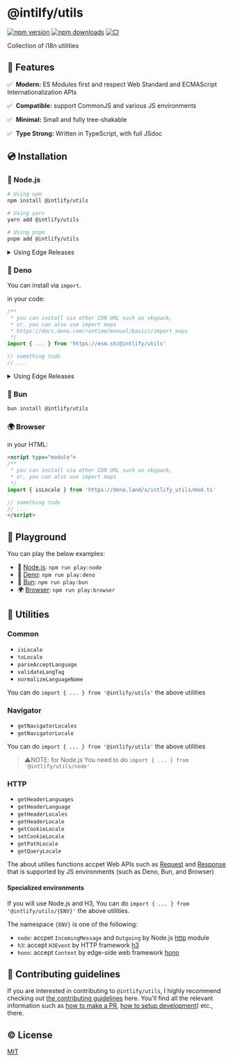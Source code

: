 # @intilfy/utils

[![npm version][npm-version-src]][npm-version-href]
[![npm downloads][npm-downloads-src]][npm-downloads-href]
[![CI][ci-src]][ci-href]

Collection of i18n utilities

## 🌟 Features

✅️ &nbsp;**Modern:** ES Modules first and respect Web Standard and ECMAScript
Internationalization APIs

✅️ &nbsp;**Compatible:** support CommonJS and various JS environments

✅️️ &nbsp;**Minimal:** Small and fully tree-shakable

✅️️ &nbsp;**Type Strong:** Written in TypeScript, with full JSdoc

## 💿 Installation

### 🐢 Node.js

```sh
# Using npm
npm install @intlify/utils

# Using yarn
yarn add @intlify/utils

# Using pnpm
pnpm add @intlify/utils
```

<details>
  <summary>Using Edge Releases</summary>

If you are directly using `@intlify/utils` as a dependency:

```json
{
  "dependencies": {
    "@intlify/utils": "npm:@intlify/utils-edge@latest"
  }
}
```

**Note:** Make sure to recreate lockfile and `node_modules` after reinstall to avoid hoisting issues.

</details>

### 🦕 Deno

You can install via `import`.

in your code:

```ts
/**
 * you can install via other CDN URL such as skypack,
 * or, you can also use import maps
 * https://docs.deno.com/runtime/manual/basics/import_maps
 */
import { ... } from 'https://esm.sh/@intlify/utils'

// something todo
// ...
```

<details>
  <summary>Using Edge Releases</summary>

```ts
import { ... } from 'https://esm.sh/@intlify/utils-edge'

// something todo
// ...
```

</details>

### 🥟 Bun

```sh
bun install @intlify/utils
```

### 🌍 Browser

in your HTML:

```html
<script type="module">
/**
 * you can install via other CDN URL such as skypack,
 * or, you can also use import maps
 */
import { isLocale } from 'https://deno.land/x/intlify_utils/mod.ts'

// something todo
// ...
</script>
```

## 🍭 Playground

You can play the below examples:

- 🐢 [Node.js](https://github.com/intlify/utils/tree/main/examples/node):
  `npm run play:node`
- 🦕 [Deno](https://github.com/intlify/utils/tree/main/examples/deno):
  `npm run play:deno`
- 🥟 [Bun](https://github.com/intlify/utils/tree/main/examples/bun):
  `npm run play:bun`
- 🌍 [Browser](https://github.com/intlify/utils/tree/main/examples/browser):
  `npm run play:browser`

## 🔨 Utilities

### Common

- `isLocale`
- `toLocale`
- `parseAcceptLanguage`
- `validateLangTag`
- `normalizeLanguageName`

You can do `import { ... } from '@intlify/utils'` the above utilities

### Navigator

- `getNavigatorLocales`
- `getNavigatorLocale`

You can do `import { ... } from '@intlify/utils'` the above utilities

> ⚠NOTE: for Node.js You need to do `import { ... } from '@intlify/utils/node'`

### HTTP

- `getHeaderLanguages`
- `getHeaderLanguage`
- `getHeaderLocales`
- `getHeaderLocale`
- `getCookieLocale`
- `setCookieLocale`
- `getPathLocale`
- `getQueryLocale`

The about utilies functions accpet Web APIs such as [Request](https://developer.mozilla.org/en-US/docs/Web/API/Request) and [Response](https://developer.mozilla.org/en-US/docs/Web/API/Response) that is supported by JS environments (such as Deno, Bun, and Browser)

#### Specialized environments

If you will use Node.js and H3, You can do `import { ... } from '@intlify/utils/{ENV}'` the above utilities.

The namespace `{ENV}` is one of the following:

- `node`: accpet `IncomingMessage` and `Outgoing` by Node.js [http](https://nodejs.org/api/http.html) module
- `h3`: accept `H3Event` by HTTP framework [h3](https://github.com/unjs/h3)
- `hono`: accept `Context` by edge-side web framework [hono](https://github.com/honojs/hono)

## 🙌 Contributing guidelines

If you are interested in contributing to `@intlify/utils`, I highly recommend checking out [the contributing guidelines](/CONTRIBUTING.md) here. You'll find all the relevant information such as [how to make a PR](/CONTRIBUTING.md#pull-request-guidelines), [how to setup development](/CONTRIBUTING.md#development-setup)) etc., there.

## ©️ License

[MIT](http://opensource.org/licenses/MIT)

<!-- Badges -->

[npm-version-src]: https://img.shields.io/npm/v/@intlify/utils?style=flat&colorA=18181B&colorB=FFAD33
[npm-version-href]: https://npmjs.com/package/@intlify/utils
[npm-downloads-src]: https://img.shields.io/npm/dm/@intlify/utils?style=flat&colorA=18181B&colorB=FFAD33
[npm-downloads-href]: https://npmjs.com/package/@intlify/utils
[ci-src]: https://github.com/intlify/utils/actions/workflows/ci.yml/badge.svg
[ci-href]: https://github.com/intlify/utils/actions/workflows/ci.yml
